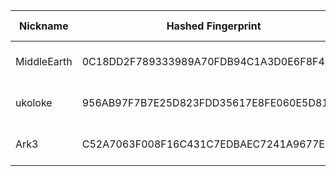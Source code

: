 | Nickname |  Hashed Fingerprint	| Or Addresses | Contact | Running | Flags | Last Seen | First Seen | Last Restarted | Advertised Bandwidth | Platform | Version | Version Status | Recommended Version | Verified hostnames | Exit policy |
|---|---|---|---|---|---|---|---|---|---|---|---|---|---|---|---|
|MiddleEarth | 0C18DD2F789333989A70FDB94C1A3D0E6F8F4081 | ["206.206.192.178:9001"] | tor@exchange.asu.edu | true | Running, V2Dir, Valid | 2025-08-14 03:00:00 | 2025-08-14 00:00:00 | 2025-08-13 23:23:16 | 33792 | Tor 0.4.8.16 on Linux | 0.4.8.16 | recommended | true | N/A | ["reject *:*"]|
|ukoloke | 956AB97F7B7E25D823FDD35617E8FE060E5D81D4 | ["31.57.56.123:9004","[2602:f704:cb3::1]:9004"] | olokerunningtor at protonmail dot com | true | Running, V2Dir, Valid | 2025-08-14 03:00:00 | 2025-08-14 02:00:00 | 2025-08-14 01:17:42 | 0 | Tor 0.4.8.17 on Linux | 0.4.8.17 | recommended | true | N/A | ["reject *:*"]|
|Ark3 | C52A7063F008F16C431C7EDBAEC7241A9677E2CB | ["37.46.196.22:40045"] | arkTorr@proton.me | true | Running, V2Dir, Valid | 2025-08-14 03:00:00 | 2025-08-14 00:00:00 | 2025-08-13 21:58:05 | 0 | Tor 0.4.8.10 on Linux | 0.4.8.10 | recommended | true | N/A | ["reject *:*"]|
